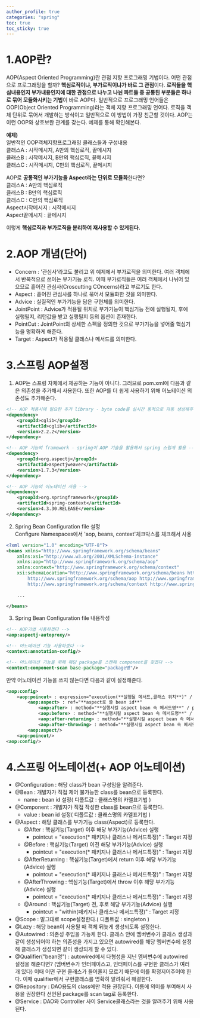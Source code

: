 ```yaml
---
author_profile: true
categories: "spring"
toc: true
toc_sticky: true
---
```



# 1.AOP란?
AOP(Aspect Oriented Programming)란 관점 지향 프로그래밍 기법이다. 어떤 관점으로 프로그래밍을 할까? **핵심로직이냐, 부가로직이냐가 바로 그 관점**이다. **로직들을 핵심내용인지 부가내용인지에 대한 관점으로 나누고 나뉜 파트들 중 공통된 부분들은 하나로 묶어 모듈화시키는 기법**이 바로 AOP다. 일반적으로 프로그래밍 언어들은 OOP(Object Oriented Programming)라는 객체 지향 프로그래밍 언어다. 로직을 객체 단위로 묶어서 개발하는 방식이고 일반적으로 이 방법이 가장 친근할 것이다. AOP는 이런 OOP와 상호보완 관계를 갖는다. 예제를 통해 확인해본다.         

**예제)**             
일반적인 OOP객체지향프로그래밍 클래스들과 구성내용                  
클래스A : 시작메시지, A만의 핵심로직, 끝메시지        
클래스B : 시작메시지, B만의 핵심로직, 끝메시지       
클래스C : 시작메시지, C만의 핵심로직, 끝메시지        

AOP로 **공통적인 부가기능을 Aspect라는 단위로 모듈화**한다면?         
클래스A : A만의 핵심로직             
클래스B : B만의 핵심로직             
클래스C : C만의 핵심로직             
Aspect시작메시지 : 시작메시지            
Aspect끝메시지 : 끝메시지          

이렇게 **핵심로직과 부가로직을 분리하여 재사용할 수 있게된다.**        

# 2.AOP 개념(단어)
- Concern : '관심사'라고도 불리고 위 예제에서 부가로직을 의미한다. 여러 객체에서 반복적으로 쓰이는 부가기능 로직. 이때 부가로직들은 여러 객체에서 나뉘어 있으므로 흩어진 관심사(Croscutting COncerns)라고 부르기도 한다.
- Aspect : 흩어진 관심사를 하나로 묶어서 모듈화한 것을 의미한다.
- Advice : 실질적인 부가기능을 담은 구현체를 의미한다.
- JointPoint : Advice가 적용될 위치로 부가기능이 핵심기능 전에 실행될지, 후에 실행될지, 리턴값을 받고 실행될지 등의 옵션이 존재한다.
- PointCut : JointPoint의 상세한 스펙을 정의한 것으로 부가기능을 넣어줄 핵심기능을 명확하게 해준다.
- Target : Aspect가 적용될 클래스나 메서드를 의미한다.

# 3.스프링 AOP설정
1. AOP는 스프링 자체에서 제공하는 기능이 아니다. 그러므로 pom.xml에 다음과 같은 의존성을 추가해서 사용한다. 또한 AOP를 더 쉽게 사용하기 위해 어노테이션 의존성도 추가해준다.

```xml
<!-- AOP 적용시에 필요한 추가 library - byte code를 실시간 동적으로 자동 생성해주는 기능의 library -->
<dependency>
    <groupId>cglib</groupId>
    <artifactId>cglib</artifactId>
    <version>2.2.2</version>
</dependency>

<!-- AOP 기능의 framework - spring이 AOP 기술을 활용해서 spring 스럽게 활용 -->
<dependency>
    <groupId>org.aspectj</groupId>
    <artifactId>aspectjweaver</artifactId>
    <version>1.7.3</version>
</dependency>

<!-- AOP 기능의 어노테이션 사용 -->
<dependency>
    <groupId>org.springframework</groupId>
    <artifactId>spring-context</artifactId>
    <version>4.3.30.RELEASE</version>
</dependency>
```

2. Spring Bean Configuration file 설정          
Configure Namespaces에서 'aop, beans, context'체크박스를 체크해서 사용         

```xml
<?xml version="1.0" encoding="UTF-8"?>
<beans xmlns="http://www.springframework.org/schema/beans"
	xmlns:xsi="http://www.w3.org/2001/XMLSchema-instance"
	xmlns:aop="http://www.springframework.org/schema/aop"
	xmlns:context="http://www.springframework.org/schema/context"
	xsi:schemaLocation="http://www.springframework.org/schema/beans http://www.springframework.org/schema/beans/spring-beans.xsd
		http://www.springframework.org/schema/aop http://www.springframework.org/schema/aop/spring-aop-4.3.xsd
		http://www.springframework.org/schema/context http://www.springframework.org/schema/context/spring-context-4.3.xsd">
    
    ...

</beans>
```

3. Spring Bean Configuration file 내용작성           

```xml
<!-- AOP기법 사용하겠다 -->
<aop:aspectj-autoproxy/>

<!-- 어노테이션 기능 사용하겠다 -->
<context:annotation-config/>

<!-- 어노테이션 기능을 위해 해당 package를 스캔해 component를 찾겠다 -->
<context:component-scan base-package="package명"/>
```

만약 어노테이션 기능을 쓰지 않는다면 다음과 같이 설정해준다.

```xml
<aop:config>
    <aop:poincut> : expression="execution(**실행될 메서드,클래스 위치**)" / id="**해당포인트컷 id**"
        <aop:aspect> : ref="**aspect로 쓸 bean id**" 
            <aop:after> : method="**실행시킬 aspect bean 속 메서드명**" / pointcut-ref="**실행시킬 포인트컷 id**"
            <aop:before> : method="**실행시킬 aspect bean 속 메서드명**" / pointcut-ref="**실행시킬 포인트컷 id**"
            <aop:after-returning> : method="**실행시킬 aspect bean 속 메서드명**" / pointcut-ref="**실행시킬 포인트컷 id**" / returning="**return한 값의 변수명**"
            <aop:after-throwing> : method="**실행시킬 aspect bean 속 메서드명**" / pointcut-ref="**실행시킬 포인트컷 id**" / throwing="**throw한 예외의 변수명**"
        <aop:aspect/>
    <aop:poincut/>
<aop:config/>
```

# 4.스프링 어노테이션(+ AOP 어노테이션)
- @Configuration : 해당 class가 bean 구성임을 알려준다.
- @Bean : 개발자가 직접 제어 불가능한 class를 bean으로 등록한다.
    - name : bean id 설정( 디폴트값 : 클래스명의 카멜표기법 )
- @Component : 개발자가 직접 작성한 class를 bean으로 등록한다.
    - value : bean id 설정( 디폴트값 : 클래스명의 카멜표기법 )
- @Aspect : 해당 클래스를 부가기능 class(Aspect)로 등록한다.
    - @After : 핵심기능(Target) 이후 해당 부가기능(Advice) 실행
        - pointcut = "execution(* 패키지나 클래스나 메서드특정)" : Target 지정
    - @Before : 핵심기능(Target) 이전 해당 부가기능(Advice) 실행
       - pointcut = "execution(* 패키지나 클래스나 메서드특정)" : Target 지정
    - @AfterReturning : 핵심기능(Target)에서 return 이후 해당 부가기능(Advice) 실행
        - pointcut = "execution(* 패키지나 클래스나 메서드특정)" : Target 지정
    - @AfterThrowing : 핵심기능(Target)에서 throw 이후 해당 부가기능(Advice) 실행
        - pointcut = "execution(* 패키지나 클래스나 메서드특정)" : Target 지정
    - @Around : 핵심기능(Target) 전, 후로 해당 부가기능(Advice) 실행
        - pointcut = "within(패키지나 클래스나 메서드특정)" : Target 지정
- @Scope : 말그대로 scope설정한다.( 디폴트값 : singleton )
- @Lazy : 해당 bean이 사용될 때 객체 뒤늦게 생성되도록 설정한다.
- @Autowired : 의존성 주입을 가능케 한다. 클래스 안에 멤버변수가 클래스 생성과 같이 생성되어야 하는 의존성을 가지고 있으면 autowired를 해당 멤버변수에 설정해 클래스가 생성되면 같이 생성되게 할 수 있다.
- @Qualifier("bean명") : autowired에서 다형성을 지닌 멤버변수에 autowired 설정을 해준다면? (멤버변수가 인터페이스고, 인터페이스를 구현한 클래스가 여러개 있다) 이때 어떤 구현 클래스가 들어올지 모르기 때문에 이를 확정지어주어야 한다. 이때 qualifier에서 구현클래스를 명확히 알려줘서 해결한다.
- @Repository : DAO용도의 class에만 적용 권장된다. 이름에 의미를 부여해서 사용을 권장한다
선언된 package를 scan tag로 등록한다.
- @Service : DAO와 Controller 사이 Service클래스라는 것을 알려주기 위해 사용된다.

